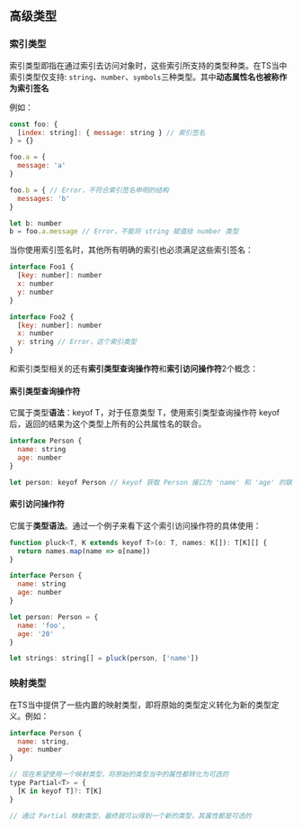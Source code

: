 ## 高级类型

### 索引类型

索引类型即指在通过索引去访问对象时，这些索引所支持的类型种类。在TS当中索引类型仅支持: `string`、`number`、`symbols`三种类型。其中**动态属性名也被称作为索引签名**

例如：

```javascript
const foo: {
  [index: string]: { message: string } // 索引签名
} = {}

foo.a = {
  message: 'a'
}

foo.b = { // Error，不符合索引签名申明的结构
  messages: 'b'
}

let b: number
b = foo.a.message // Error，不能将 string 赋值给 number 类型
```

当你使用索引签名时，其他所有明确的索引也必须满足这些索引签名：

```javascript
interface Foo1 {
  [key: number]: number
  x: number
  y: number
}

interface Foo2 {
  [key: number]: number
  x: number
  y: string // Error，这个索引类型
}
```

和索引类型相关的还有**索引类型查询操作符**和**索引访问操作符**2个概念：

#### 索引类型查询操作符

它属于类型**语法**：keyof T，对于任意类型 T，使用索引类型查询操作符 keyof 后，返回的结果为这个类型上所有的公共属性名的联合。

```javascript
interface Person {
  name: string
  age: number
}

let person: keyof Person // keyof 获取 Person 接口为 'name' 和 'age' 的联合类型 'name' | 'age'，因此 person 最终的类型为字符串字面量 'name' | 'age'
```

#### 索引访问操作符

它属于**类型语法**。通过一个例子来看下这个索引访问操作符的具体使用：

```javascript
function pluck<T, K extends keyof T>(o: T, names: K[]): T[K][] {
  return names.map(name => o[name])
}

interface Person {
  name: string
  age: number
}

let person: Person = {
  name: 'foo',
  age: '20'
}

let strings: string[] = pluck(person, ['name'])
```


### 映射类型

在TS当中提供了一些内置的映射类型，即将原始的类型定义转化为新的类型定义。例如：

```javascript
interface Person {
  name: string,
  age: number
}

// 现在希望使用一个映射类型，将原始的类型当中的属性都转化为可选的
type Partial<T> = {
  [K in keyof T]?: T[K]
}

// 通过 Partial 映射类型，最终就可以得到一个新的类型，其属性都是可选的
```
